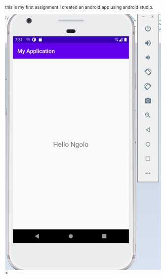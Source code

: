 
this is my first assignment 
I created an android app using android studio.

<img src="/pics/assignment 1.jpg"
     alt="Hello world App"
     style="float: left; margin-right: 10px;" />

<
